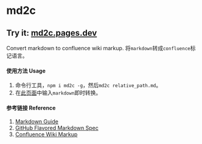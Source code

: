 # md2c

## Try it: [md2c.pages.dev](https://md2c.pages.dev/)

Convert markdown to confluence wiki markup.
将`markdown`转成`confluence`标记语言。

#### 使用方法 Usage
1. 命令行工具，`npm i md2c -g`，然后`md2c relative_path.md`。
2. 在[此页面](https://lichangwei.github.io/md2c/index.html)中输入`markdown`即时转换。

#### 参考链接 Reference
1. [Markdown Guide](https://www.markdownguide.org/)
2. [GitHub Flavored Markdown Spec](https://github.github.com/gfm/#html-blocks)
3. [Confluence Wiki Markup](https://confluence.atlassian.com/display/CONF42/Confluence+Wiki+Markup)
